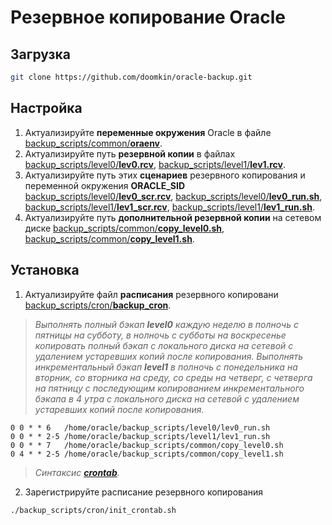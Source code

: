 # Резервное копирование Oracle

## Загрузка

```bash
git clone https://github.com/doomkin/oracle-backup.git
```

## Настройка

1. Актуализируйте **переменные окружения** Oracle в файле [backup_scripts/common/**oraenv**](backup_scripts/common/oraenv).
2. Актуализируйте путь **резервной копии** в файлах [backup_scripts/level0/**lev0.rcv**](backup_scripts/level0/lev0.rcv), [backup_scripts/level1/**lev1.rcv**](backup_scripts/level1/lev1.rcv).
3. Актуализируйте путь этих **сценариев** резервного копирования и переменной окружения **ORACLE_SID** [backup_scripts/level0/**lev0_scr.rcv**](backup_scripts/level0/lev0_scr.rcv), [backup_scripts/level0/**lev0_run.sh**](backup_scripts/level0/lev0_run.sh), [backup_scripts/level1/**lev1_scr.rcv**](backup_scripts/level1/lev1_scr.rcv), [backup_scripts/level1/**lev1_run.sh**](backup_scripts/level1/lev1_run.sh).
4. Актуализируйте путь **дополнительной резервной копии** на сетевом диске [backup_scripts/common/**copy_level0.sh**](backup_scripts/common/copy_level0.sh), [backup_scripts/common/**copy_level1.sh**](backup_scripts/common/copy_level1.sh).

## Установка

1. Актуализируйте файл **расписания** резервного копировани [backup_scripts/cron/**backup_cron**](backup_scripts/cron/backup_cron).

> _Выполнять полный бэкап **level0** каждую неделю в полночь с пятницы на субботу, в нолночь с субботы на воскресенье копировать полный бэкап с локального диска на сетевой с удалением устаревших копий после копирования. Выполнять инкрементальный бэкап **level1** в полночь с понедельника на вторник, со вторника на среду, со среды на четверг, с четверга на пятницу с последующим копированием инкрементального бэкапа в 4 утра с локального диска на сетевой с удалением устаревших копий после копирования._

```
0 0 * * 6   /home/oracle/backup_scripts/level0/lev0_run.sh
0 0 * * 2-5 /home/oracle/backup_scripts/level1/lev1_run.sh
0 0 * * 7   /home/oracle/backup_scripts/common/copy_level0.sh
0 4 * * 2-5 /home/oracle/backup_scripts/common/copy_level1.sh
```

> _Синтаксис [**crontab**](https://losst.ru/nastrojka-cron)._

2. Зарегистрируйте расписание резервного копирования
```bash
./backup_scripts/cron/init_crontab.sh
```
